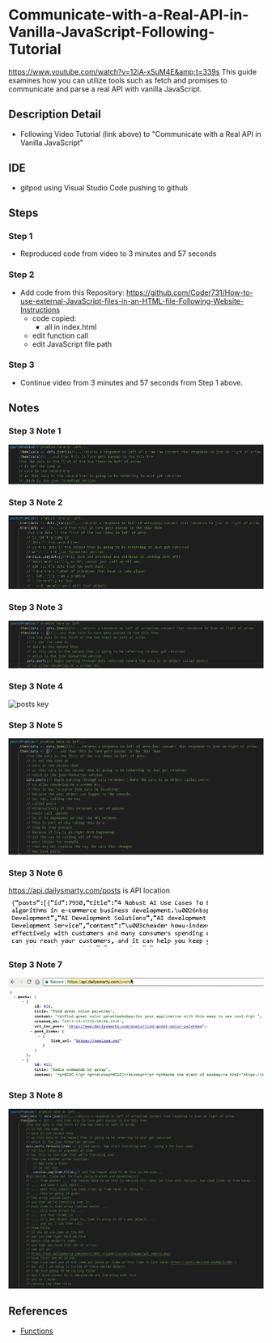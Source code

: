# Communicate-with-a-Real-API-in-Vanilla-JavaScript-Following-Tutorial
https://www.youtube.com/watch?v=12iA-xSuM4E&amp;t=339s This guide examines how you can utilize tools such as fetch and promises to communicate and parse a real API with vanilla JavaScript.

## Description Detail
- Following Video Tutorial (link above) to "Communicate with a Real API in Vanilla JavaScript"

## IDE
- gitpod using Visual Studio Code pushing to github

## Steps

### Step 1
- Reproduced code from video to 3 minutes and 57 seconds
### Step 2
- Add code from this Repository:
    https://github.com/Coder731/How-to-use-external-JavaScript-files-in-an-HTML-file-Following-Website-Instructions
    - code copied:
        - all in index.html
    - edit function call
    - edit JavaScript file path
### Step 3
- Continue video from 3 minutes and 57 seconds from Step 1 above.

## Notes

### Step 3 Note 1
![json and then explanation](assets/images/json_and_then_explanation_cmprsd.png)
### Step 3 Note 2
![explanation on api](assets/images/explanation_on_api_cmprsd.png)
### Step 3 Note 3
![parsing](assets/images/parsing_cmprsd.png)
### Step 3 Note 4
![posts key](assets/images/posts_cmprsd.png)
### Step 3 Note 5
![Now have posts](assets/images/now_have_posts_cmprsd.png)
### Step 3 Note 6
https://api.dailysmarty.com/posts is API location ![API snippet](assets/images/api_cmprsd.png)
### Step 3 Note 7
![historical API](assets/images/api_on_video_tutorial_cmprsd.png)
### Step 3 Note 8
![title of item in posts](assets/images/title_of_item_in_posts_cmprsd.png)

## References

- [Functions](https://www.w3schools.com/js/js_functions.asp)